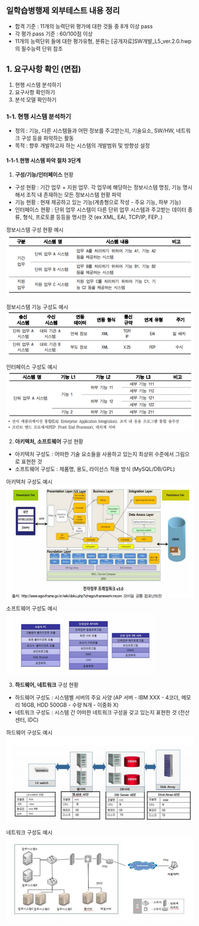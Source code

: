 ## 일학습병행제 외부테스트 내용 정리
- 합격 기준 : 11개의 능력단위 평가에 대한 것들 중 8개 이상 pass
- 각 평가 pass 기준 : 60/100점 이상
- 11개의 능력단위 들에 대한 평가유형, 분류는 [공개자료]SW개발_L5_ver.2.0.hwp 의 필수능력 단위 참조

## 1. 요구사항 확인 (면접)
1. 현행 시스템 분석하기
2. 요구사항 확인하기
3. 분석 모델 확인하기

### 1-1. 현행 시스템 분석하기
- 정의 : 기능, 다른 시스템들과 어떤 정보를 주고받는지, 기술요소, SW/HW, 네트워크 구성 등을 파악하는 활동
- 목적 : 향후 개발하고자 하는 시스템의 개발범위 및 방향성 설정

#### 1-1-1.현행 시스템 파악 절차 3단계
1. **구성/기능/인터페이스** 현황
  - 구성 현황 : 기간 업무 + 지원 업무. 각 업무에 해당하는 정보시스템 명칭, 기능 명시해서 조직 내 존재하는 모든 정보시스템 현황 파악
  - 기능 현황 : 현재 제공하고 있는 기능(계층형으로 작성 - 주요 기능, 하부 기능)
  - 인터페이스 현황 : 단위 업무 시스템이 다른 단위 업무 시스템과 주고받는 데이터 종류, 형식, 프로토콜 등등을 명시한 것 (ex XML, EAI, TCP/IP, FEP..)

정보시스템 구성 현황 예시<br>
![정보시스템 구성 현황](./img1/11111.png)

정보시스템 기능 구성도 예시<br>
![정보시스템 기능 구성도](./img1/11112.png)

인터페이스 구성도 예시<br>
![인터페이스 구성도](./img1/11113.png)

2. **아키텍처, 소프트웨어** 구성 현황
  - 아키텍처 구성도 : 어떠한 기술 요소들을 사용하고 있는지 최상위 수준에서 그림으로 표현한 것
  - 소프트웨어 구성도 : 제품명, 용도, 라이선스 적용 방식 (MySQL/DB/GPL)

아키텍처 구성도 예시<br>
![아키텍처 구성도](./img1/11121.png)

소프트웨어 구성도 예시<br>
![소프트웨어 구성도](./img1/11122.png)

3. **하드웨어, 네트워크** 구성 현황
  - 하드웨어 구성도 : 시스템별 서버의 주요 사양 (AP 서버 - IBM XXX - 4코더, 메모리 16GB, HDD 500GB - 수량 N개 - 이중화 X)
  - 네트워크 구성도 : 시스템 간 어떠한 네트워크 구성을 갖고 있는지 표현한 것 (전산 센터, IDC)

하드웨어 구성도 예시<br>
![하드웨어 구성도](./img1/11131.png)

네트워크 구성도 예시<br>
![네트워크 구성도](./img1/11132.png)